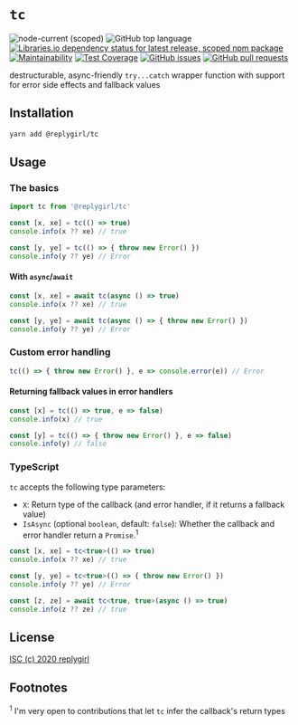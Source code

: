 # `tc`

![node-current (scoped)](https://img.shields.io/node/v/@replygirl/tc) ![GitHub top language](https://img.shields.io/github/languages/top/replygirl/tc) [![Libraries.io dependency status for latest release, scoped npm package](https://img.shields.io/librariesio/release/npm/@replygirl/tc)](https://libraries.io/npm/@replygirl%2Ftc) [![Maintainability](https://api.codeclimate.com/v1/badges/5b5dd5c4f416e83e89ff/maintainability)](https://codeclimate.com/github/replygirl/tc/maintainability) [![Test Coverage](https://api.codeclimate.com/v1/badges/5b5dd5c4f416e83e89ff/test_coverage)](https://codeclimate.com/github/replygirl/tc/test_coverage) [![GitHub issues](https://img.shields.io/github/issues/replygirl/tc)](https://github.com/replygirl/tc/issues) [![GitHub pull requests](https://img.shields.io/github/issues-pr/replygirl/tc)](https://github.com/replygirl/tc/pulls)

destructurable, async-friendly `try...catch` wrapper function with support for error side effects and fallback values

## Installation

```bash
yarn add @replygirl/tc
```

## Usage

### The basics

```ts
import tc from '@replygirl/tc'

const [x, xe] = tc(() => true)
console.info(x ?? xe) // true

const [y, ye] = tc(() => { throw new Error() })
console.info(y ?? ye) // Error
```

#### With `async`/`await`

```ts
const [x, xe] = await tc(async () => true)
console.info(x ?? xe) // true

const [y, ye] = await tc(async () => { throw new Error() })
console.info(y ?? ye) // Error
```

### Custom error handling

```ts
tc(() => { throw new Error() }, e => console.error(e)) // Error
```

#### Returning fallback values in error handlers

```ts
const [x] = tc(() => true, e => false)
console.info(x) // true

const [y] = tc(() => { throw new Error() }, e => false)
console.info(y) // false
```

### TypeScript

`tc` accepts the following type parameters:

- `X`: Return type of the callback (and error handler, if it returns a fallback value)
- `IsAsync` (optional `boolean`, default: `false`): Whether the callback and error handler return a `Promise`.<sup>1</sup>

```ts
const [x, xe] = tc<true>(() => true)
console.info(x ?? xe) // true

const [y, ye] = tc<true>(() => { throw new Error() })
console.info(y ?? ye) // Error

const [z, ze] = await tc<true, true>(async () => true)
console.info(z ?? ze) // true
```

## License

[ISC (c) 2020 replygirl](https://github.com/replygirl/tc/blob/main/LICENSE.md)

## Footnotes

<sup>1</sup> I'm very open to contributions that let `tc` infer the callback's return types
